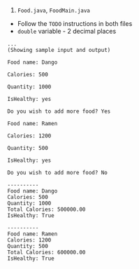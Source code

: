 1. `Food.java`, `FoodMain.java`

* Follow the `TODO` instructions in both files
* `double` variable - 2 decimal places

```
...
(Showing sample input and output)

Food name: Dango

Calories: 500

Quantity: 1000

IsHealthy: yes

Do you wish to add more food? Yes

Food name: Ramen

Calories: 1200

Quantity: 500

IsHealthy: yes

Do you wish to add more food? No

----------
Food name: Dango
Calories: 500
Quantity: 1000
Total Calories: 500000.00
IsHealthy: True

----------
Food name: Ramen
Calories: 1200
Quantity: 500
Total Calories: 600000.00
IsHealthy: True
```